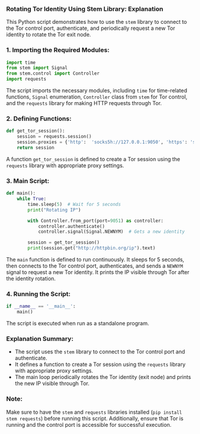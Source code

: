 ### **Rotating Tor Identity Using Stem Library: Explanation**

This Python script demonstrates how to use the `stem` library to connect to the Tor control port, authenticate, and periodically request a new Tor identity to rotate the Tor exit node.

### **1. Importing the Required Modules:**
```python
import time
from stem import Signal
from stem.control import Controller
import requests
```

The script imports the necessary modules, including `time` for time-related functions, `Signal` enumeration, `Controller` class from `stem` for Tor control, and the `requests` library for making HTTP requests through Tor.

### **2. Defining Functions:**
```python
def get_tor_session():
    session = requests.session()
    session.proxies = {'http':  'socks5h://127.0.0.1:9050', 'https': 'socks5h://127.0.0.1:9050'}
    return session
```
A function `get_tor_session` is defined to create a Tor session using the `requests` library with appropriate proxy settings.

### **3. Main Script:**
```python
def main():
    while True:
        time.sleep(5)  # Wait for 5 seconds
        print("Rotating IP")

        with Controller.from_port(port=9051) as controller:
            controller.authenticate()
            controller.signal(Signal.NEWNYM)  # Gets a new identity

        session = get_tor_session()
        print(session.get("http://httpbin.org/ip").text)
```
The `main` function is defined to run continuously. It sleeps for 5 seconds, then connects to the Tor control port, authenticates, and sends a `NEWNYM` signal to request a new Tor identity. It prints the IP visible through Tor after the identity rotation.

### **4. Running the Script:**
```python
if __name__ == '__main__':
    main()
```
The script is executed when run as a standalone program.

### **Explanation Summary:**
- The script uses the `stem` library to connect to the Tor control port and authenticate.
- It defines a function to create a Tor session using the `requests` library with appropriate proxy settings.
- The main loop periodically rotates the Tor identity (exit node) and prints the new IP visible through Tor.

### **Note:**
Make sure to have the `stem` and `requests` libraries installed (`pip install stem requests`) before running this script. Additionally, ensure that Tor is running and the control port is accessible for successful execution.
